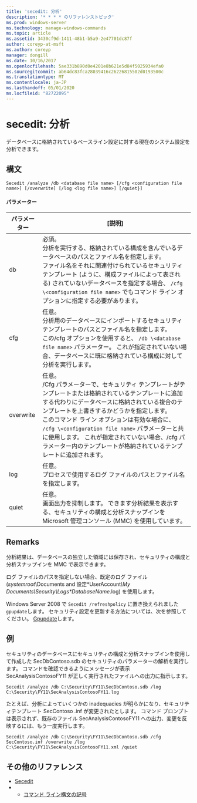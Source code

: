 ```yaml
---
title: 'secedit: 分析'
description: '* * * * のリファレンストピック'
ms.prod: windows-server
ms.technology: manage-windows-commands
ms.topic: article
ms.assetid: 3430cf9d-1411-48b1-b5a9-2e47701dc87f
author: coreyp-at-msft
ms.author: coreyp
manager: dongill
ms.date: 10/16/2017
ms.openlocfilehash: 5ae331b890d0e4201e8b621e5d84f5025934efa0
ms.sourcegitcommit: ab64dc83fca28039416c26226815502d0193500c
ms.translationtype: MT
ms.contentlocale: ja-JP
ms.lasthandoff: 05/01/2020
ms.locfileid: "82722095"
---
```

# <a name="seceditanalyze"></a>secedit: 分析



データベースに格納されているベースライン設定に対する現在のシステム設定を分析できます。

## <a name="syntax"></a>構文

```
Secedit /analyze /db <database file name> [/cfg <configuration file name>] [/overwrite] [/log <log file name>] [/quiet}]
```

#### <a name="parameters"></a>パラメーター

|パラメーター|[説明]|
|---------|-----------|
|db|必須。</br>分析を実行する、格納されている構成を含んでいるデータベースのパスとファイル名を指定します。</br>ファイル名をそれに関連付けられているセキュリティ テンプレート (ように、構成ファイルによって表される) されていないデータベースを指定する場合、 `/cfg \<configuration file name>` でもコマンド ライン オプションに指定する必要があります。|
|cfg|任意。</br>分析用のデータベースにインポートするセキュリティ テンプレートのパスとファイル名を指定します。</br>この/cfg オプションを使用すると、 `/db \<database file name>` パラメーター。 これが指定されていない場合、データベースに既に格納されている構成に対して分析を実行します。|
|overwrite|任意。</br>/Cfg パラメーターで、セキュリティ テンプレートがテンプレートまたは格納されているテンプレートに追加する代わりにデータベースに格納されている複合のテンプレートを上書きするかどうかを指定します。</br>このコマンド ライン オプションは有効な場合に、 `/cfg \<configuration file name>` パラメーターと共に使用します。 これが指定されていない場合、/cfg パラメーター内のテンプレートが格納されているテンプレートに追加されます。|
|log|任意。</br>プロセスで使用するログ ファイルのパスとファイル名を指定します。|
|quiet|任意。</br>画面出力を抑制します。 できます分析結果を表示する、セキュリティの構成と分析スナップインを Microsoft 管理コンソール (MMC) を使用しています。|

## <a name="remarks"></a>Remarks

分析結果は、データベースの独立した領域には保存され、セキュリティの構成と分析スナップインを MMC で表示できます。

ログ ファイルのパスを指定しない場合、既定のログ ファイル (*systemroot*\Documents and 設定\*UserAccount<em>\My Documents\Security\Logs\*DatabaseName</em>.log) を使用します。

Windows Server 2008 で `Secedit /refreshpolicy` に置き換えられました `gpupdate`します。 セキュリティ設定を更新する方法については、次を参照してください。 [Gpupdate](gpupdate.md)します。

## <a name="examples"></a>例

セキュリティのデータベースにセキュリティの構成と分析スナップインを使用して作成した SecDbContoso.sdb のセキュリティのパラメーターの解析を実行します。 コマンドを確認できるようにメッセージが表示 SecAnalysisContosoFY11 が正しく実行されたファイルへの出力に指示します。
```
Secedit /analyze /db C:\Security\FY11\SecDbContoso.sdb /log C:\Security\FY11\SecAnalysisContosoFY11.log
```
たとえば、分析によっていくつかの inadequacies が明らかになり、セキュリティテンプレート SecContoso .inf が変更されたとします。 コマンド プロンプトは表示されず、既存のファイル SecAnalysisContosoFY11 への出力、変更を反映するには、もう一度実行します。
```
Secedit /analyze /db C:\Security\FY11\SecDbContoso.sdb /cfg SecContoso.inf /overwrite /log C:\Security\FY11\SecAnalysisContosoFY11.xml /quiet
```

## <a name="additional-references"></a>その他のリファレンス

-   [Secedit](secedit.md)
-   - [コマンド ライン構文の記号](command-line-syntax-key.md)
